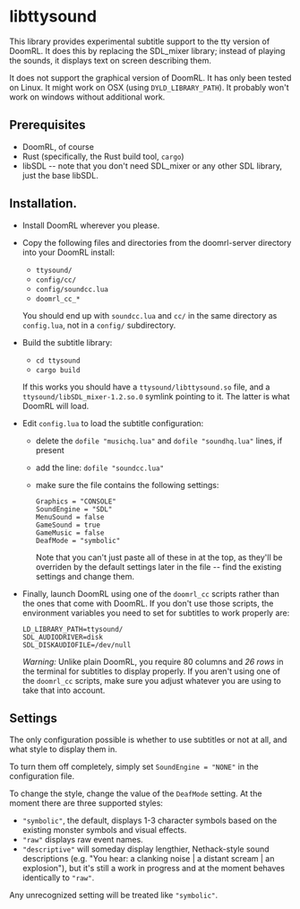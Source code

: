 # libttysound

This library provides experimental subtitle support to the tty version of DoomRL. It does this by replacing the SDL_mixer library; instead of playing the sounds, it displays text on screen describing them.

It does not support the graphical version of DoomRL. It has only been tested on Linux. It might work on OSX (using `DYLD_LIBRARY_PATH`). It probably won't work on windows without additional work.

## Prerequisites

- DoomRL, of course
- Rust (specifically, the Rust build tool, `cargo`)
- libSDL -- note that you don't need SDL_mixer or any other SDL library, just the base libSDL.

## Installation.

- Install DoomRL wherever you please.
- Copy the following files and directories from the doomrl-server directory into your DoomRL install:
  - `ttysound/`
  - `config/cc/`
  - `config/soundcc.lua`
  - `doomrl_cc_*`

  You should end up with `soundcc.lua` and `cc/` in the same directory as `config.lua`, not in a `config/` subdirectory.
- Build the subtitle library:
  - `cd ttysound`
  - `cargo build`

  If this works you should have a `ttysound/libttysound.so` file, and a `ttysound/libSDL_mixer-1.2.so.0` symlink pointing to it. The latter is what DoomRL will load.
- Edit `config.lua` to load the subtitle configuration:
  - delete the `dofile "musichq.lua"` and `dofile "soundhq.lua"` lines, if present
  - add the line: `dofile "soundcc.lua"`
  - make sure the file contains the following settings:

    ```
    Graphics = "CONSOLE"
    SoundEngine = "SDL"
    MenuSound = false
    GameSound = true
    GameMusic = false
    DeafMode = "symbolic"
    ```

    Note that you can't just paste all of these in at the top, as they'll be overriden by the default settings later in the file -- find the existing settings and change them.
- Finally, launch DoomRL using one of the `doomrl_cc` scripts rather than the ones that come with DoomRL. If you don't use those scripts, the environment variables you need to set for subtitles to work properly are:

  ```
  LD_LIBRARY_PATH=ttysound/
  SDL_AUDIODRIVER=disk
  SDL_DISKAUDIOFILE=/dev/null
  ```

  *Warning:* Unlike plain DoomRL, you require 80 columns and *26 rows* in the terminal for subtitles to display properly. If you aren't using one of the `doomrl_cc` scripts, make sure you adjust whatever you are using to take that into account.

## Settings

The only configuration possible is whether to use subtitles or not at all, and what style to display them in.

To turn them off completely, simply set `SoundEngine = "NONE"` in the configuration file.

To change the style, change the value of the `DeafMode` setting. At the moment there are three supported styles:

- `"symbolic"`, the default, displays 1-3 character symbols based on the existing monster symbols and visual effects.
- `"raw"` displays raw event names.
- `"descriptive"` will someday display lengthier, Nethack-style sound descriptions (e.g. "You hear: a clanking noise | a distant scream | an explosion"), but it's still a work in progress and at the moment behaves identically to `"raw"`.

Any unrecognized setting will be treated like `"symbolic"`.
